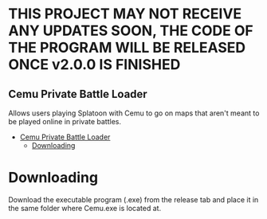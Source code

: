 # THIS PROJECT MAY NOT RECEIVE ANY UPDATES SOON, THE CODE OF THE PROGRAM WILL BE RELEASED ONCE v2.0.0 IS FINISHED
## Cemu Private Battle Loader
Allows users playing Splatoon with Cemu to go on maps that aren't meant to be played online in private battles.

- [Cemu Private Battle Loader](#cemu-private-battle-loader)
  - [Downloading](#downloading)

# Downloading
Download the executable program (.exe) from the release tab and place it in the same folder where Cemu.exe is located at.

